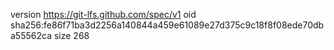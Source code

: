 version https://git-lfs.github.com/spec/v1
oid sha256:fe86f71ba3d2256a140844a459e61089e27d375c9c18f8f08ede70dba55562ca
size 268
